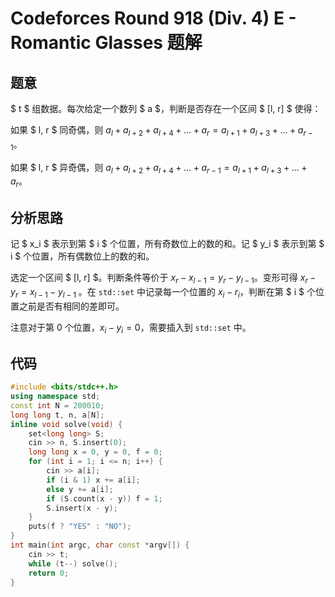 # Codeforces Round 918 (Div. 4) E - Romantic Glasses 题解

## 题意

$ t $ 组数据。每次给定一个数列 $ a $，判断是否存在一个区间 $ [l, r] $ 使得：

如果 $ l, r $ 同奇偶，则 $a_l + a_{l+2} + a_{l+4} + ... + a_r = a_{l+1} + a_{l+3} + ... + a_{r-1}$。

如果 $ l, r $ 异奇偶，则 $a_l + a_{l+2} + a_{l+4} + ... + a_{r-1} = a_{l+1} + a_{l+3} + ... + a_{r}$。

## 分析思路

记 $ x_i $ 表示到第 $ i $ 个位置，所有奇数位上的数的和。记 $ y_i $ 表示到第 $ i $ 个位置，所有偶数位上的数的和。

选定一个区间 $ [l, r] $。判断条件等价于 $x_r - x_{l - 1} = y_r - y_{l - 1}$。变形可得 $x_r - y_r = x_{l-1}-y_{l-1}$ 。在 `std::set` 中记录每一个位置的 $x_i-r_i$，判断在第 $ i $ 个位置之前是否有相同的差即可。

注意对于第 $0$ 个位置，$x_i - y_i = 0$，需要插入到 `std::set` 中。

## 代码

```cpp
#include <bits/stdc++.h>
using namespace std;
const int N = 200010;
long long t, n, a[N];
inline void solve(void) {
    set<long long> S;
    cin >> n, S.insert(0);
    long long x = 0, y = 0, f = 0;
    for (int i = 1; i <= n; i++) {
        cin >> a[i];
        if (i & 1) x += a[i];
        else y += a[i];
        if (S.count(x - y)) f = 1;
        S.insert(x - y);
    }
    puts(f ? "YES" : "NO");
}
int main(int argc, char const *argv[]) {
    cin >> t;
    while (t--) solve();
    return 0;
}

```
